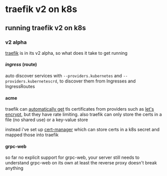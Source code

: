# traefik v2 on k8s

## running traefik v2 on k8s

### v2 alpha

[traefik](https://docs.traefik.io/v2.0/) is in its v2 alpha,
so what does it take to get running

#### _ingress_ (route)

auto discover services with `--providers.kubernetes` and `--providers.kubernetescrd`,
to discover them from Ingresses and IngressRoutes

#### acme

traefik can [automatically get](https://docs.traefik.io/v2.0/https-tls/acme/)
tls certificates from providers such as [let's encrypt](https://letsencrypt.org/),
but they have rate limiting.
also traefik can only store the certs in a file (no shared use)
or a key-value store

instead i've set up [cert-manager](https://github.com/jetstack/cert-manager)
which can store certs in a k8s secret and mapped those into traefik

#### grpc-web

so far no explicit support for grpc-web,
your server still needs to understand grpc-web on its own
at least the reverse proxy doesn't break anything